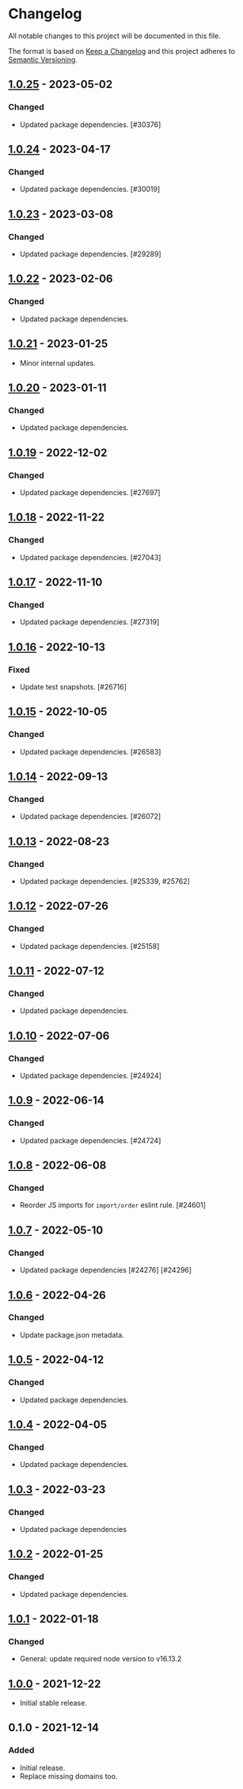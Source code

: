 # Changelog

All notable changes to this project will be documented in this file.

The format is based on [Keep a Changelog](https://keepachangelog.com/en/1.0.0/)
and this project adheres to [Semantic Versioning](https://semver.org/spec/v2.0.0.html).

## [1.0.25] - 2023-05-02
### Changed
- Updated package dependencies. [#30376]

## [1.0.24] - 2023-04-17
### Changed
- Updated package dependencies. [#30019]

## [1.0.23] - 2023-03-08
### Changed
- Updated package dependencies. [#29289]

## [1.0.22] - 2023-02-06
### Changed
- Updated package dependencies.

## [1.0.21] - 2023-01-25

- Minor internal updates.

## [1.0.20] - 2023-01-11
### Changed
- Updated package dependencies.

## [1.0.19] - 2022-12-02
### Changed
- Updated package dependencies. [#27697]

## [1.0.18] - 2022-11-22
### Changed
- Updated package dependencies. [#27043]

## [1.0.17] - 2022-11-10
### Changed
- Updated package dependencies. [#27319]

## [1.0.16] - 2022-10-13
### Fixed
- Update test snapshots. [#26716]

## [1.0.15] - 2022-10-05
### Changed
- Updated package dependencies. [#26583]

## [1.0.14] - 2022-09-13
### Changed
- Updated package dependencies. [#26072]

## [1.0.13] - 2022-08-23
### Changed
- Updated package dependencies. [#25339, #25762]

## [1.0.12] - 2022-07-26
### Changed
- Updated package dependencies. [#25158]

## [1.0.11] - 2022-07-12
### Changed
- Updated package dependencies.

## [1.0.10] - 2022-07-06
### Changed
- Updated package dependencies. [#24924]

## [1.0.9] - 2022-06-14
### Changed
- Updated package dependencies. [#24724]

## [1.0.8] - 2022-06-08
### Changed
- Reorder JS imports for `import/order` eslint rule. [#24601]

## [1.0.7] - 2022-05-10
### Changed
- Updated package dependencies [#24276] [#24296]

## [1.0.6] - 2022-04-26
### Changed
- Update package.json metadata.

## [1.0.5] - 2022-04-12
### Changed
- Updated package dependencies.

## [1.0.4] - 2022-04-05
### Changed
- Updated package dependencies.

## [1.0.3] - 2022-03-23
### Changed
- Updated package dependencies

## [1.0.2] - 2022-01-25
### Changed
- Updated package dependencies.

## [1.0.1] - 2022-01-18
### Changed
- General: update required node version to v16.13.2

## [1.0.0] - 2021-12-22

- Initial stable release.

## 0.1.0 - 2021-12-14
### Added
- Initial release.
- Replace missing domains too.

[1.0.25]: https://github.com/Automattic/babel-plugin-replace-textdomain/compare/v1.0.24...v1.0.25
[1.0.24]: https://github.com/Automattic/babel-plugin-replace-textdomain/compare/v1.0.23...v1.0.24
[1.0.23]: https://github.com/Automattic/babel-plugin-replace-textdomain/compare/v1.0.22...v1.0.23
[1.0.22]: https://github.com/Automattic/babel-plugin-replace-textdomain/compare/v1.0.21...v1.0.22
[1.0.21]: https://github.com/Automattic/babel-plugin-replace-textdomain/compare/v1.0.20...v1.0.21
[1.0.20]: https://github.com/Automattic/babel-plugin-replace-textdomain/compare/v1.0.19...v1.0.20
[1.0.19]: https://github.com/Automattic/babel-plugin-replace-textdomain/compare/v1.0.18...v1.0.19
[1.0.18]: https://github.com/Automattic/babel-plugin-replace-textdomain/compare/v1.0.17...v1.0.18
[1.0.17]: https://github.com/Automattic/babel-plugin-replace-textdomain/compare/v1.0.16...v1.0.17
[1.0.16]: https://github.com/Automattic/babel-plugin-replace-textdomain/compare/v1.0.15...v1.0.16
[1.0.15]: https://github.com/Automattic/babel-plugin-replace-textdomain/compare/v1.0.14...v1.0.15
[1.0.14]: https://github.com/Automattic/babel-plugin-replace-textdomain/compare/v1.0.13...v1.0.14
[1.0.13]: https://github.com/Automattic/babel-plugin-replace-textdomain/compare/v1.0.12...v1.0.13
[1.0.12]: https://github.com/Automattic/babel-plugin-replace-textdomain/compare/v1.0.11...v1.0.12
[1.0.11]: https://github.com/Automattic/babel-plugin-replace-textdomain/compare/v1.0.10...v1.0.11
[1.0.10]: https://github.com/Automattic/babel-plugin-replace-textdomain/compare/v1.0.9...v1.0.10
[1.0.9]: https://github.com/Automattic/babel-plugin-replace-textdomain/compare/v1.0.8...v1.0.9
[1.0.8]: https://github.com/Automattic/babel-plugin-replace-textdomain/compare/v1.0.7...v1.0.8
[1.0.7]: https://github.com/Automattic/babel-plugin-replace-textdomain/compare/v1.0.6...v1.0.7
[1.0.6]: https://github.com/Automattic/babel-plugin-replace-textdomain/compare/v1.0.5...v1.0.6
[1.0.5]: https://github.com/Automattic/babel-plugin-replace-textdomain/compare/v1.0.4...v1.0.5
[1.0.4]: https://github.com/Automattic/babel-plugin-replace-textdomain/compare/v1.0.3...v1.0.4
[1.0.3]: https://github.com/Automattic/babel-plugin-replace-textdomain/compare/v1.0.2...v1.0.3
[1.0.2]: https://github.com/Automattic/babel-plugin-replace-textdomain/compare/v1.0.1...v1.0.2
[1.0.1]: https://github.com/Automattic/babel-plugin-replace-textdomain/compare/v1.0.0...v1.0.1
[1.0.0]: https://github.com/Automattic/babel-plugin-replace-textdomain/compare/v0.1.0...v1.0.0
